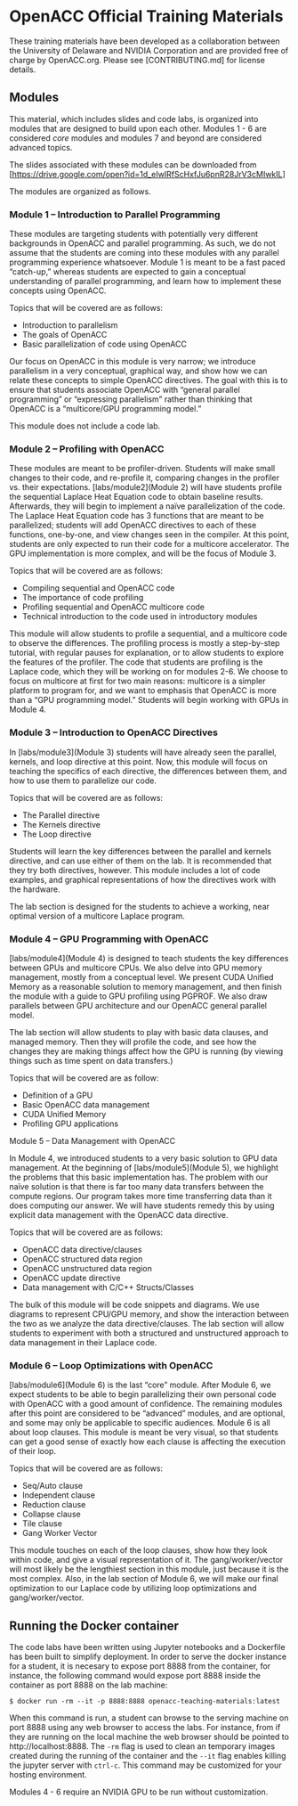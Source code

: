# OpenACC Official Training Materials
These training materials have been developed as a collaboration between the
University of Delaware and NVIDIA Corporation and are provided free of charge
by OpenACC.org. Please see [CONTRIBUTING.md] for license details.

## Modules

This material, which includes slides and code labs, is organized into modules
that are designed to build upon each other. Modules 1 - 6 are considered _core_
modules and modules 7 and beyond are considered advanced topics. 

The slides associated with these modules can be downloaded from
[https://drive.google.com/open?id=1d_eIwIRfScHxfJu6pnR28JrV3cMIwkIL]

The modules are organized as follows.

### Module 1 – Introduction to Parallel Programming
These modules are targeting students with potentially very different
backgrounds in OpenACC and parallel programming. As such, we do not assume that
the students are coming into these modules with any parallel programming
experience whatsoever. Module 1 is meant to be a fast paced “catch-up,” whereas
students are expected to gain a conceptual understanding of parallel
programming, and learn how to implement these concepts using OpenACC.

Topics that will be covered are as follows:
* Introduction to parallelism
* The goals of OpenACC
* Basic parallelization of code using OpenACC

Our focus on OpenACC in this module is very narrow; we introduce parallelism in
a very conceptual, graphical way, and show how we can relate these concepts to
simple OpenACC directives. The goal with this is to ensure that students
associate OpenACC with “general parallel programming” or “expressing
parallelism” rather than thinking that OpenACC is a “multicore/GPU programming
model.”

This module does not include a code lab.

### Module 2 – Profiling with OpenACC

These modules are meant to be profiler-driven. Students will make small changes
to their code, and re-profile it, comparing changes in the profiler vs.  their
expectations. [labs/module2](Module 2) will have students profile the
sequential Laplace Heat Equation code to obtain baseline results. Afterwards,
they will begin to implement a naïve parallelization of the code. The Laplace
Heat Equation code has 3 functions that are meant to be parallelized; students
will add OpenACC directives to each of these functions, one-by-one, and view
changes seen in the compiler. At this point, students are only expected to run
their code for a multicore accelerator. The GPU implementation is more complex,
and will be the focus of Module 3.

Topics that will be covered are as follows:
* Compiling sequential and OpenACC code
* The importance of code profiling
* Profiling sequential and OpenACC multicore code
* Technical introduction to the code used in introductory modules

This module will allow students to profile a sequential, and a multicore code
to observe the differences. The profiling process is mostly a step-by-step
tutorial, with regular pauses for explanation, or to allow students to explore
the features of the profiler. The code that students are profiling is the
Laplace code, which they will be working on for modules 2-6. We choose to focus
on multicore at first for two main reasons: multicore is a simpler platform to
program for, and we want to emphasis that OpenACC is more than a “GPU
programming model.” Students will begin working with GPUs in Module 4.

### Module 3 – Introduction to OpenACC Directives

In [labs/module3](Module 3) students will have already seen the parallel,
kernels, and loop directive at this point. Now, this module will focus on
teaching the specifics of each directive, the differences between them, and how
to use them to parallelize our code.

Topics that will be covered are as follows:
* The Parallel directive
* The Kernels directive
* The Loop directive

Students will learn the key differences between the parallel and kernels
directive, and can use either of them on the lab. It is recommended that they
try both directives, however. This module includes a lot of code examples, and
graphical representations of how the directives work with the hardware.
  
The lab section is designed for the students to achieve a working, near
optimal version of a multicore Laplace program.

### Module 4 – GPU Programming with OpenACC
  
[labs/module4](Module 4) is designed to teach students the key differences
between GPUs and multicore CPUs. We also delve into GPU memory management,
mostly from a conceptual level. We present CUDA Unified Memory as a reasonable
solution to memory management, and then finish the module with a guide to GPU
profiling using PGPROF. We also draw parallels between GPU architecture and our
OpenACC general parallel model.
  
The lab section will allow students to play with basic data clauses, and
managed memory. Then they will profile the code, and see how the changes they
are making things affect how the GPU is running (by viewing things such as time
spent on data transfers.)

Topics that will be covered are as follow:
* Definition of a GPU
* Basic OpenACC data management
* CUDA Unified Memory
* Profiling GPU applications

Module 5 – Data Management with OpenACC

In Module 4, we introduced students to a very basic solution to GPU data
management. At the beginning of [labs/module5](Module 5), we highlight the
problems that this basic implementation has. The problem with our naïve
solution is that there is far too many data transfers between the compute
regions. Our program takes more time transferring data than it does computing
our answer. We will have students remedy this by using explicit data management
with the OpenACC data directive.

Topics that will be covered are as follows:
* OpenACC data directive/clauses
* OpenACC structured data region
* OpenACC unstructured data region
* OpenACC update directive
* Data management with C/C++ Structs/Classes

The bulk of this module will be code snippets and diagrams. We use diagrams to
represent CPU/GPU memory, and show the interaction between the two as we
analyze the data directive/clauses. The lab section will allow students to
experiment with both a structured and unstructured approach to data management
in their Laplace code.

### Module 6 – Loop Optimizations with OpenACC
  
[labs/module6](Module 6) is the last “core” module. After Module 6, we expect
students to be able to begin parallelizing their own personal code with OpenACC
with a good amount of confidence. The remaining modules after this point are
considered to be “advanced” modules, and are optional, and some may only be
applicable to specific audiences. Module 6 is all about loop clauses. This
module is meant be very visual, so that students can get a good sense of
exactly how each clause is affecting the execution of their loop.

Topics that will be covered are as follows:
* Seq/Auto clause
* Independent clause
* Reduction clause
* Collapse clause
* Tile clause
* Gang Worker Vector

This module touches on each of the loop clauses, show how they look within
code, and give a visual representation of it. The gang/worker/vector will most
likely be the lengthiest section in this module, just because it is the most
complex.  Also, in the lab section of Module 6, we will make our final
optimization to our Laplace code by utilizing loop optimizations and
gang/worker/vector. 

## Running the Docker container

The code labs have been written using Jupyter notebooks and a Dockerfile has
been built to simplify deployment. In order to serve the docker instance for a
student, it is necesary to expose port 8888 from the container, for instance,
the following command would expose port 8888 inside the container as port 8888
on the lab machine:

    $ docker run -rm --it -p 8888:8888 openacc-teaching-materials:latest

When this command is run, a student can browse to the serving machine on port
8888 using any web browser to access the labs. For instance, from if they are
running on the local machine the web browser should be pointed to
http://localhost:8888. The `-rm` flag is used to clean an temporary images
created during the running of the container and the `--it` flag enables killing
the jupyter server with `ctrl-c`. This command may be customized for your
hosting environment.

Modules 4 - 6 require an NVIDIA GPU to be run without customization.
